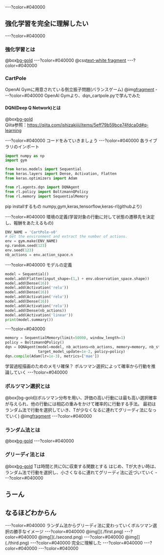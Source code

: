 ---?color=#040000

## 強化学習を完全に理解したい

---?color=#040000
### 強化学習とは
@box[bg-gold](試行錯誤を通じて「価値を最大化するような行動」を学習する手法。正解の出力をそのまま学習すれば良いわけではなく、もっと広い意味での「価値」を最大化する行動を学習する)
---?color=#040000
@css[text-white fragment](とにかく動かしてみよう)
---?color=#040000
### CartPole
OpenAI Gymに用意されている倒立振子問題(バランスゲーム)
@img[fragment](./carpolesc.png)
---?color=#040000
OpenAI Gymより、dqn_cartpole.pyで学んでみた  
#### DQN(Deep Q Network)とは
@box[bg-gold](最適行動価値関数をニューラルネットを使った近似関数で求める手法)  
Qiita参照：https://qiita.com/ishizakiiii/items/5eff79b59bce74fdca0d#q-learning

---?color=#040000
コードをみていきましょう
---?color=#040000
各ライブラリのインポート  

```python
import numpy as np
import gym

from keras.models import Sequential
from keras.layers import Dense, Activation, Flatten
from keras.optimizers import Adam

from rl.agents.dqn import DQNAgent
from rl.policy import BoltzmannQPolicy
from rl.memory import SequentialMemory
```

pip installするもの numpy,gym,keras,tensorflow,keras-rl(githubより)

---?color=#040000
環境の定義(学習対象の行動に対して状態の遷移先を決定し、報酬をあたえるもの)

```python
ENV_NAME = 'CartPole-v0'
# Get the environment and extract the number of actions.
env = gym.make(ENV_NAME)
np.random.seed(123)
env.seed(123)
nb_actions = env.action_space.n
```

---?color=#040000
モデルの定義  

```python
model = Sequential()
model.add(Flatten(input_shape=(1,) + env.observation_space.shape))
model.add(Dense(16))
model.add(Activation('relu'))
model.add(Dense(16))
model.add(Activation('relu'))
model.add(Dense(16))
model.add(Activation('relu'))
model.add(Dense(nb_actions))
model.add(Activation('linear'))
print(model.summary())
```

---?color=#040000

```python
memory = SequentialMemory(limit=50000, window_length=1)
policy = BoltzmannQPolicy()
dqn = DQNAgent(model=model, nb_actions=nb_actions, memory=memory, nb_steps_warmup=10,
               target_model_update=1e-2, policy=policy)
dqn.compile(Adam(lr=1e-3), metrics=['mae'])
```

学習過程描画のためのメモリ確保？
ボルツマン選択によって確率から行動を推論していく
---?color=#040000
### ボルツマン選択とは
@box[bg-gold](ボルツマン分布を用い、評価の高い行動には最も高い選択確率が与えられ、他の行動には相応の重みをかけて確率的に行動する手法。  最初はランダム法で行動を選択していき、Tが少なくなるに連れてグリーディ法になっていく)
@img[fragment](./Boltsman.png)
---?color=#040000
### ランダム法とは
@box[bg-gold](ランダムに選ぶやつ)
---?color=#040000
### グリーディ法とは
@box[bg-gold](最適化問題を解くとき，計算の各段階で最も利益の大きい部分解を選んでいき，それらの部分解を組み合わせたものを最終的な解とする)
Tは時間と共に0に収束する関数とする
はじめ、Tが大きい時は、ランダム法で行動を選択し、小さくなるに連れてグリーディ法に近づいていく
---?color=#040000
<h2>うーん</h2>
<h2 class="fragment">なるほどわからん</h2>
---?color=#040000
ランダム法からグリーディ法に変わっていくボルツマン選択の勝手なイメージ
---?color=#040000
@img[](./first.png)
---?color=#040000
@img[](./second.png)
---?color=#040000
@img[](./third.png)
---?color=#040000
完全に理解した
---?color=#040000
---?color=#040000
---?color=#040000
